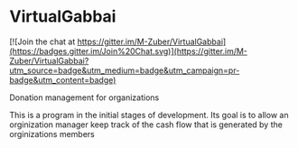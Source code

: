 VirtualGabbai
=============

[![Join the chat at https://gitter.im/M-Zuber/VirtualGabbai](https://badges.gitter.im/Join%20Chat.svg)](https://gitter.im/M-Zuber/VirtualGabbai?utm_source=badge&utm_medium=badge&utm_campaign=pr-badge&utm_content=badge)

Donation management for organizations


This is a program in the initial stages of development. Its goal is to allow an orginization manager keep track of 
  the cash flow that is generated by the orginizations members
